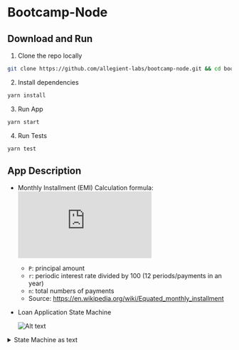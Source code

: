 # Bootcamp-Node

## Download and Run

1. Clone the repo locally

```bash
git clone https://github.com/allegient-labs/bootcamp-node.git && cd bootcamp-node
```

2. Install dependencies

```bash
yarn install
```

3. Run App

```bash
yarn start
```

4. Run Tests

```bash
yarn test
```

## App Description

* Monthly Installment (EMI) Calculation formula: ![A ,=,P\cdot\frac{r(1 + r)^n}{(1 + r)^n - 1}](https://latex.codecogs.com/svg.latex?EMI%20%5C%2C%3D%5C%2CP%5Ccdot%5Cfrac%7Br%281%20%2B%20r%29%5En%7D%7B%281%20%2B%20r%29%5En%20-%201%7D)

  * `P`: principal amount
  * `r`: periodic interest rate divided by 100 (12 periods/payments in an year)
  * `n`: total numbers of payments
  * Source: https://en.wikipedia.org/wiki/Equated_monthly_installment

* Loan Application State Machine

  ![Alt text](https://g.gravizo.com/svg?digraph%20G%20%7Baize%20%3D%224%2C4%22%3Bloan_application%20%5Bshape%3Dbox%5D%3Bloan_application%20-%3E%20unsaved%20%5Bweight%3D8%2C%20label%3D%22%20user%20landed%20on%20homepage%22%5D%3Bunsaved%20-%3E%20unverified%20%5Blabel%3D%22%20user%20entered%20name%2C%20email%22%5D%3Bunverified%20-%3E%20in_progress%20%5Blabel%3D%22%20user%20clicked%20email%20link%22%5D%3Bin_progress%20-%3E%20in_review%20%5Blabel%3D%22%20application%20sent%20to%20underwriter%22%5D%3Bin_review%20-%3E%20%7Brejected%2C%20approved%7D%3Brejected%20-%3E%20in_progress%3Bapproved%20-%3E%20paid%20%5Blabel%3D%22%20loan%20amount%20is%20paid%20to%20user%22%5D%3B%7D)

<details><summary>State Machine as text</summary>
![Alt text](https://g.gravizo.com/svg?
digraph G {
aize ="4,4";
loan_application [shape=box];
loan_application -> unsaved [weight=8, label=" user landed on homepage"];
unsaved -> unverified [label=" user entered name, email"];
unverified -> in_progress [label=" user clicked email link"];
in_progress -> in_review [label=" application sent to underwriter"];
in_review -> {rejected, approved};
rejected -> in_progress;
approved -> paid [label=" loan amount is paid to user"];
})
</details>
